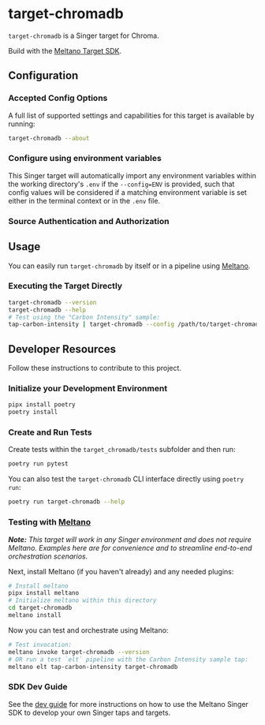 # target-chromadb

`target-chromadb` is a Singer target for Chroma.

Build with the [Meltano Target SDK](https://sdk.meltano.com).

<!--

Developer TODO: Update the below as needed to correctly describe the install procedure. For instance, if you do not have a PyPi repo, or if you want users to directly install from your git repo, you can modify this step as appropriate.

## Installation

Install from PyPi:

```bash
pipx install target-chromadb
```

Install from GitHub:

```bash
pipx install git+https://github.com/ORG_NAME/target-chromadb.git@main
```

-->

## Configuration

### Accepted Config Options

<!--
Developer TODO: Provide a list of config options accepted by the target.

This section can be created by copy-pasting the CLI output from:

```
target-chromadb --about --format=markdown
```
-->

A full list of supported settings and capabilities for this
target is available by running:

```bash
target-chromadb --about
```

### Configure using environment variables

This Singer target will automatically import any environment variables within the working directory's
`.env` if the `--config=ENV` is provided, such that config values will be considered if a matching
environment variable is set either in the terminal context or in the `.env` file.

### Source Authentication and Authorization

<!--
Developer TODO: If your target requires special access on the destination system, or any special authentication requirements, provide those here.
-->

## Usage

You can easily run `target-chromadb` by itself or in a pipeline using [Meltano](https://meltano.com/).

### Executing the Target Directly

```bash
target-chromadb --version
target-chromadb --help
# Test using the "Carbon Intensity" sample:
tap-carbon-intensity | target-chromadb --config /path/to/target-chromadb-config.json
```

## Developer Resources

Follow these instructions to contribute to this project.

### Initialize your Development Environment

```bash
pipx install poetry
poetry install
```

### Create and Run Tests

Create tests within the `target_chromadb/tests` subfolder and
then run:

```bash
poetry run pytest
```

You can also test the `target-chromadb` CLI interface directly using `poetry run`:

```bash
poetry run target-chromadb --help
```

### Testing with [Meltano](https://meltano.com/)

_**Note:** This target will work in any Singer environment and does not require Meltano.
Examples here are for convenience and to streamline end-to-end orchestration scenarios._

<!--
Developer TODO:
Your project comes with a custom `meltano.yml` project file already created. Open the `meltano.yml` and follow any "TODO" items listed in
the file.
-->

Next, install Meltano (if you haven't already) and any needed plugins:

```bash
# Install meltano
pipx install meltano
# Initialize meltano within this directory
cd target-chromadb
meltano install
```

Now you can test and orchestrate using Meltano:

```bash
# Test invocation:
meltano invoke target-chromadb --version
# OR run a test `elt` pipeline with the Carbon Intensity sample tap:
meltano elt tap-carbon-intensity target-chromadb
```

### SDK Dev Guide

See the [dev guide](https://sdk.meltano.com/en/latest/dev_guide.html) for more instructions on how to use the Meltano Singer SDK to
develop your own Singer taps and targets.
